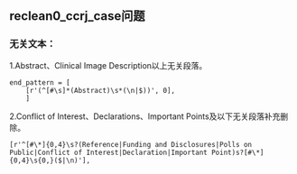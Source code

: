 ## reclean0_ccrj_case问题
### 无关文本：
1.Abstract、Clinical Image Description以上无关段落。
```
end_pattern = [
    [r'(^[#\s]*(Abstract)\s*(\n|$))', 0],
    ]
```

2.Conflict of Interest、Declarations、Important Points及以下无关段落补充删除。
```
[r'^[#\*]{0,4}\s?(Reference|Funding and Disclosures|Polls on Public|Conflict of Interest|Declaration|Important Point)s?[#\*]{0,4}\s{0,}($|\n)'],
```
